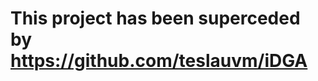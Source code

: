 This project has been superceded by https://github.com/teslauvm/iDGA
====================================================================

